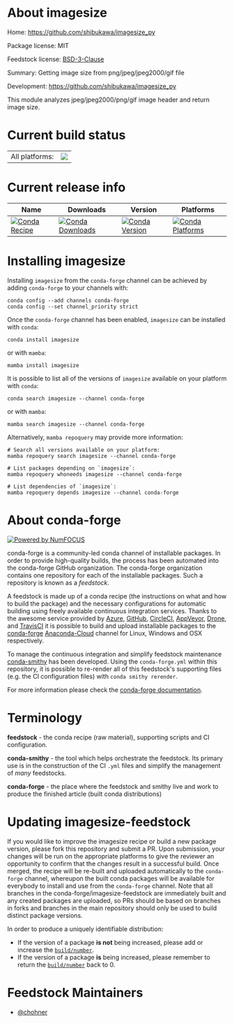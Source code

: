 About imagesize
===============

Home: https://github.com/shibukawa/imagesize_py

Package license: MIT

Feedstock license: [BSD-3-Clause](https://github.com/conda-forge/imagesize-feedstock/blob/main/LICENSE.txt)

Summary: Getting image size from png/jpeg/jpeg2000/gif file

Development: https://github.com/shibukawa/imagesize_py

This module analyzes jpeg/jpeg2000/png/gif image header and
return image size.


Current build status
====================


<table><tr><td>All platforms:</td>
    <td>
      <a href="https://dev.azure.com/conda-forge/feedstock-builds/_build/latest?definitionId=4655&branchName=main">
        <img src="https://dev.azure.com/conda-forge/feedstock-builds/_apis/build/status/imagesize-feedstock?branchName=main">
      </a>
    </td>
  </tr>
</table>

Current release info
====================

| Name | Downloads | Version | Platforms |
| --- | --- | --- | --- |
| [![Conda Recipe](https://img.shields.io/badge/recipe-imagesize-green.svg)](https://anaconda.org/conda-forge/imagesize) | [![Conda Downloads](https://img.shields.io/conda/dn/conda-forge/imagesize.svg)](https://anaconda.org/conda-forge/imagesize) | [![Conda Version](https://img.shields.io/conda/vn/conda-forge/imagesize.svg)](https://anaconda.org/conda-forge/imagesize) | [![Conda Platforms](https://img.shields.io/conda/pn/conda-forge/imagesize.svg)](https://anaconda.org/conda-forge/imagesize) |

Installing imagesize
====================

Installing `imagesize` from the `conda-forge` channel can be achieved by adding `conda-forge` to your channels with:

```
conda config --add channels conda-forge
conda config --set channel_priority strict
```

Once the `conda-forge` channel has been enabled, `imagesize` can be installed with `conda`:

```
conda install imagesize
```

or with `mamba`:

```
mamba install imagesize
```

It is possible to list all of the versions of `imagesize` available on your platform with `conda`:

```
conda search imagesize --channel conda-forge
```

or with `mamba`:

```
mamba search imagesize --channel conda-forge
```

Alternatively, `mamba repoquery` may provide more information:

```
# Search all versions available on your platform:
mamba repoquery search imagesize --channel conda-forge

# List packages depending on `imagesize`:
mamba repoquery whoneeds imagesize --channel conda-forge

# List dependencies of `imagesize`:
mamba repoquery depends imagesize --channel conda-forge
```


About conda-forge
=================

[![Powered by
NumFOCUS](https://img.shields.io/badge/powered%20by-NumFOCUS-orange.svg?style=flat&colorA=E1523D&colorB=007D8A)](https://numfocus.org)

conda-forge is a community-led conda channel of installable packages.
In order to provide high-quality builds, the process has been automated into the
conda-forge GitHub organization. The conda-forge organization contains one repository
for each of the installable packages. Such a repository is known as a *feedstock*.

A feedstock is made up of a conda recipe (the instructions on what and how to build
the package) and the necessary configurations for automatic building using freely
available continuous integration services. Thanks to the awesome service provided by
[Azure](https://azure.microsoft.com/en-us/services/devops/), [GitHub](https://github.com/),
[CircleCI](https://circleci.com/), [AppVeyor](https://www.appveyor.com/),
[Drone](https://cloud.drone.io/welcome), and [TravisCI](https://travis-ci.com/)
it is possible to build and upload installable packages to the
[conda-forge](https://anaconda.org/conda-forge) [Anaconda-Cloud](https://anaconda.org/)
channel for Linux, Windows and OSX respectively.

To manage the continuous integration and simplify feedstock maintenance
[conda-smithy](https://github.com/conda-forge/conda-smithy) has been developed.
Using the ``conda-forge.yml`` within this repository, it is possible to re-render all of
this feedstock's supporting files (e.g. the CI configuration files) with ``conda smithy rerender``.

For more information please check the [conda-forge documentation](https://conda-forge.org/docs/).

Terminology
===========

**feedstock** - the conda recipe (raw material), supporting scripts and CI configuration.

**conda-smithy** - the tool which helps orchestrate the feedstock.
                   Its primary use is in the construction of the CI ``.yml`` files
                   and simplify the management of *many* feedstocks.

**conda-forge** - the place where the feedstock and smithy live and work to
                  produce the finished article (built conda distributions)


Updating imagesize-feedstock
============================

If you would like to improve the imagesize recipe or build a new
package version, please fork this repository and submit a PR. Upon submission,
your changes will be run on the appropriate platforms to give the reviewer an
opportunity to confirm that the changes result in a successful build. Once
merged, the recipe will be re-built and uploaded automatically to the
`conda-forge` channel, whereupon the built conda packages will be available for
everybody to install and use from the `conda-forge` channel.
Note that all branches in the conda-forge/imagesize-feedstock are
immediately built and any created packages are uploaded, so PRs should be based
on branches in forks and branches in the main repository should only be used to
build distinct package versions.

In order to produce a uniquely identifiable distribution:
 * If the version of a package **is not** being increased, please add or increase
   the [``build/number``](https://docs.conda.io/projects/conda-build/en/latest/resources/define-metadata.html#build-number-and-string).
 * If the version of a package **is** being increased, please remember to return
   the [``build/number``](https://docs.conda.io/projects/conda-build/en/latest/resources/define-metadata.html#build-number-and-string)
   back to 0.

Feedstock Maintainers
=====================

* [@chohner](https://github.com/chohner/)

